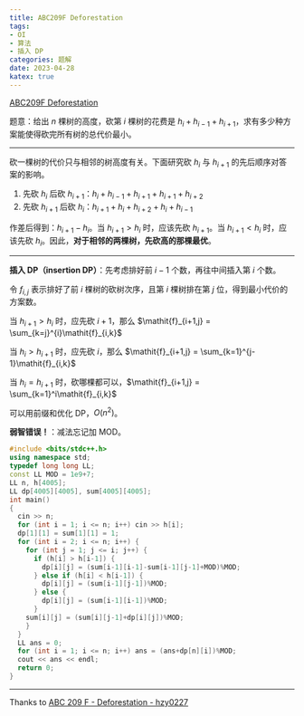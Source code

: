 ```yaml
---
title: ABC209F Deforestation
tags:
- OI
- 算法
- 插入 DP
categories: 题解
date: 2023-04-28
katex: true
---
```


[ABC209F Deforestation](https://www.luogu.com.cn/problem/AT_abc209_f)

题意：给出 $n$ 棵树的高度，砍第 $i$ 棵树的花费是 $h_i+h_{i-1}+h_{i+1}$，求有多少种方案能使得砍完所有树的总代价最小。

------

砍一棵树的代价只与相邻的树高度有关。下面研究砍 $h_i$ 与 $h_{i+1}$ 的先后顺序对答案的影响。

1. 先砍 $h_i$ 后砍 $h_{i+1}$：$h_i+h_{i-1}+h_{i+1}+h_{i+1}+h_{i+2}$
2. 先砍 $h_{i+1}$ 后砍 $h_i$：$h_{i+1}+h_i+h_{i+2}+h_i+h_{i-1}$

作差后得到：$h_{i+1}-h_i$。当 $h_{i+1}>h_i$ 时，应该先砍 $h_{i+1}$。当 $h_{i+1}<h_i$ 时，应该先砍 $h_i$。因此，**对于相邻的两棵树，先砍高的那棵最优**。

------

**插入 DP（insertion DP）**：先考虑排好前 $i-1$ 个数，再往中间插入第 $i$ 个数。

令 $\mathit{f}_{i,j}$ 表示排好了前 $i$ 棵树的砍树次序，且第 $i$ 棵树排在第 $j$ 位，得到最小代价的方案数。

当 $h_{i+1} > h_i$ 时，应先砍 $i+1$，那么 $\mathit{f}_{i+1,j} = \sum_{k=j}^{i}\mathit{f}_{i,k}$

当 $h_i > h_{i+1}$ 时，应先砍 $i$，那么 $\mathit{f}_{i+1,j}  = \sum_{k=1}^{j-1}\mathit{f}_{i,k}$

当 $h_i = h_{i+1}$ 时，砍哪棵都可以，$\mathit{f}_{i+1,j}  = \sum_{k=1}^i\mathit{f}_{i,k}$

可以用前缀和优化 DP，$O(n^2)$。

**弱智错误！**：减法忘记加 MOD。

```cpp
#include <bits/stdc++.h>
using namespace std;
typedef long long LL;
const LL MOD = 1e9+7;
LL n, h[4005];
LL dp[4005][4005], sum[4005][4005];
int main()
{
  cin >> n;
  for (int i = 1; i <= n; i++) cin >> h[i];
  dp[1][1] = sum[1][1] = 1; 
  for (int i = 2; i <= n; i++) {
    for (int j = 1; j <= i; j++) {
      if (h[i] > h[i-1]) {
        dp[i][j] = (sum[i-1][i-1]-sum[i-1][j-1]+MOD)%MOD;
      } else if (h[i] < h[i-1]) {
        dp[i][j] = (sum[i-1][j-1])%MOD;
      } else {
        dp[i][j] = (sum[i-1][i-1])%MOD;
      }
    sum[i][j] = (sum[i][j-1]+dp[i][j])%MOD;
    }
  }
  LL ans = 0;
  for (int i = 1; i <= n; i++) ans = (ans+dp[n][i])%MOD;
  cout << ans << endl;
  return 0;
}
```

------

Thanks to [ABC 209 F - Deforestation - hzy0227](https://www.cnblogs.com/hzy717zsy/p/16356781.html)

